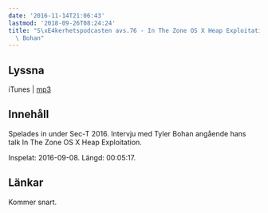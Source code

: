 ```yaml
---
date: '2016-11-14T21:06:43'
lastmod: '2018-09-26T08:24:24'
title: "S\xE4kerhetspodcasten avs.76 - In The Zone OS X Heap Exploitation med Tyler\
  \ Bohan"
---
```

## Lyssna

iTunes \| [mp3](http://traffic.libsyn.com/sakerhetspodcasten/Sec-T_0x09_Tyler_Bohan_1blankwall1_-_In_The_Zone_OS_X_Heap_Exploitation.mp3)

## Innehåll

Spelades in under Sec-T 2016. Intervju med Tyler Bohan angående hans talk In The
Zone OS X Heap Exploitation.

Inspelat: 2016-09-08. Längd: 00:05:17.

## Länkar

Kommer snart.

